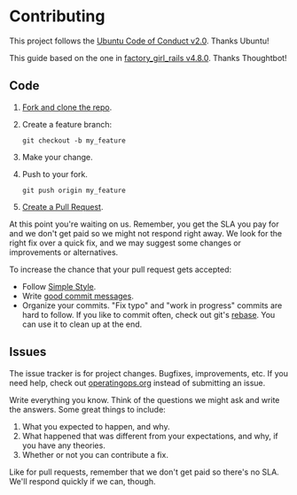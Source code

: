 # Contributing

This project follows the [Ubuntu Code of Conduct v2.0][conduct]. Thanks Ubuntu!

This guide based on the one in [factory_girl_rails v4.8.0][source]. Thanks Thoughtbot!

## Code

1. [Fork and clone the repo][fork].

1. Create a feature branch:

   ```shell
   git checkout -b my_feature
   ```

1. Make your change.

1. Push to your fork.

   ```shell
   git push origin my_feature
   ```

1. [Create a Pull Request][pr].

At this point you're waiting on us. Remember, you get the SLA you pay for and we don't get paid so we might not respond
right away. We look for the right fix over a quick fix, and we may suggest some changes or improvements or alternatives.

To increase the chance that your pull request gets accepted:

* Follow [Simple Style][style].
* Write [good commit messages][commits].
* Organize your commits. "Fix typo" and "work in progress" commits are hard to follow. If you like to commit often, check out git's [rebase][rebase]. You can use it to clean up at the end.

## Issues

The issue tracker is for project changes. Bugfixes, improvements, etc. If you need help, check out
[operatingops.org][home] instead of submitting an issue.

Write everything you know. Think of the questions we might ask and write the answers. Some great things to include:

  1. What you expected to happen, and why.
  2. What happened that was different from your expectations, and why, if you have any theories.
  3. Whether or not you can contribute a fix.

Like for pull requests, remember that we don't get paid so there's no SLA. We'll respond quickly if we can, though.

[conduct]: https://www.ubuntu.com/about/about-ubuntu/conduct
[commits]: http://tbaggery.com/2008/04/19/a-note-about-git-commit-messages.html
[fork]: https://help.github.com/articles/fork-a-repo/
[home]: https://operatingops.org
[pr]: https://help.github.com/articles/creating-a-pull-request/
[rebase]: https://help.github.com/articles/about-git-rebase/
[source]: https://github.com/thoughtbot/factory_girl_rails/blob/v4.8.0/CONTRIBUTING.md
[style]: https://github.com/operatingops/simple_style/blob/v0.1.1/SIMPLE_STYLE.md
